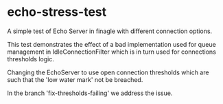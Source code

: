 echo-stress-test
================

A simple test of Echo Server in finagle with different connection options.

This test demonstrates the effect of a bad implementation used for queue management in IdleConnectionFilter which is
in turn used for connections thresholds logic.

Changing the EchoServer to use open connection thresholds which are such that the 'low water mark' not be breached.

In the branch 'fix-thresholds-failing' we address the issue.
